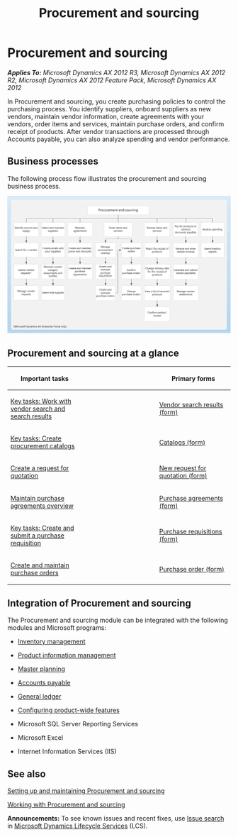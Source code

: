 ﻿---
title: Procurement and sourcing
TOCTitle: Procurement and sourcing
ms:assetid: 4eee201e-a5d3-4264-be15-c4134829ffec
ms:mtpsurl: https://technet.microsoft.com/en-us/library/Hh208778(v=AX.60)
ms:contentKeyID: 36057064
ms.date: 03/25/2015
mtps_version: v=AX.60
f1_keywords:
- purchase order
- purchase agreement
- request for quote
- RFQ
- category hierarchy
- procurement
- procurement catalog
- procurement category
- purchase requisition
- request for quotation
- trade agreement
- vendor catalog
- vendor search
- vendor request
- sourcing
- purchasing
---

# Procurement and sourcing 


_**Applies To:** Microsoft Dynamics AX 2012 R3, Microsoft Dynamics AX 2012 R2, Microsoft Dynamics AX 2012 Feature Pack, Microsoft Dynamics AX 2012_

In Procurement and sourcing, you create purchasing policies to control the purchasing process. You identify suppliers, onboard suppliers as new vendors, maintain vendor information, create agreements with your vendors, order items and services, maintain purchase orders, and confirm receipt of products. After vendor transactions are processed through Accounts payable, you can also analyze spending and vendor performance.

## Business processes

The following process flow illustrates the procurement and sourcing business process.

![Procurement and sourcing process flow map](images/Hh208778.SRM_Business_Process_Flow(SRM_Business_Process_Flow)(AX.60).gif "Procurement and sourcing process flow map")

## Procurement and sourcing at a glance

<table>
<colgroup>
<col style="width: 33%" />
<col style="width: 33%" />
<col style="width: 33%" />
</colgroup>
<thead>
<tr class="header">
<th><p>Important tasks</p></th>
<th><p></p></th>
<th><p>Primary forms</p></th>
</tr>
</thead>
<tbody>
<tr class="odd">
<td><p><a href="key-tasks-work-with-vendor-search-and-search-results.md">Key tasks: Work with vendor search and search results</a></p></td>
<td><p></p></td>
<td><p><a href="https://technet.microsoft.com/en-us/library/hh242677(v=ax.60)">Vendor search results (form)</a></p></td>
</tr>
<tr class="even">
<td><p><a href="key-tasks-create-procurement-catalogs.md">Key tasks: Create procurement catalogs</a></p></td>
<td><p></p></td>
<td><p><a href="https://technet.microsoft.com/en-us/library/hh209683(v=ax.60)">Catalogs (form)</a></p></td>
</tr>
<tr class="odd">
<td><p><a href="create-a-request-for-quotation.md">Create a request for quotation</a></p></td>
<td><p></p></td>
<td><p><a href="https://technet.microsoft.com/en-us/library/hh209104(v=ax.60)">New request for quotation (form)</a></p></td>
</tr>
<tr class="even">
<td><p><a href="maintain-purchase-agreements-overview.md">Maintain purchase agreements overview</a></p></td>
<td><p></p></td>
<td><p><a href="https://technet.microsoft.com/en-us/library/hh209550(v=ax.60)">Purchase agreements (form)</a></p></td>
</tr>
<tr class="odd">
<td><p><a href="key-tasks-create-and-submit-a-purchase-requisition.md">Key tasks: Create and submit a purchase requisition</a></p></td>
<td><p></p></td>
<td><p><a href="https://technet.microsoft.com/en-us/library/hh209453(v=ax.60)">Purchase requisitions (form)</a></p></td>
</tr>
<tr class="even">
<td><p><a href="create-and-maintain-purchase-orders.md">Create and maintain purchase orders</a></p></td>
<td><p></p></td>
<td><p><a href="https://technet.microsoft.com/en-us/library/aa557983(v=ax.60)">Purchase order (form)</a></p></td>
</tr>
</tbody>
</table>


## Integration of Procurement and sourcing

The Procurement and sourcing module can be integrated with the following modules and Microsoft programs:

  - [Inventory management](inventory-management.md)

  - [Product information management](product-information-management.md)

  - [Master planning](master-planning.md)

  - [Accounts payable](accounts-payable.md)

  - [General ledger](general-ledger.md)

  - [Configuring product-wide features](configuring-product-wide-features.md)

  - Microsoft SQL Server Reporting Services

  - Microsoft Excel

  - Internet Information Services (IIS)

## See also

[Setting up and maintaining Procurement and sourcing](setting-up-and-maintaining-procurement-and-sourcing.md)

[Working with Procurement and sourcing](working-with-procurement-and-sourcing.md)

  
**Announcements:** To see known issues and recent fixes, use [Issue search](http://go.microsoft.com/fwlink/?linkid=389258) in [Microsoft Dynamics Lifecycle Services](http://go.microsoft.com/fwlink/?linkid=306505) (LCS).

